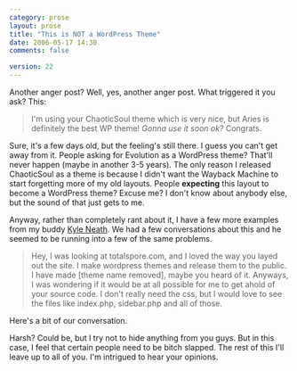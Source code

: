 ```yaml
---
category: prose
layout: prose
title: "This is NOT a WordPress Theme"
date: 2006-05-17 14:30
comments: false

version: 22
---
```


Another anger post? Well, yes, another anger post. What triggered it you ask? This:

> I'm using your ChaoticSoul theme which is very nice, but Aries is definitely the best WP theme! *Gonna use it soon ok?* Congrats.

Sure, it's a few days old, but the feeling's still there. I guess you can't get away from it. People asking for Evolution as a WordPress theme? That'll never happen (maybe in another 3-5 years). The only reason I released ChaoticSoul as a theme is because I didn't want the Wayback Machine to start forgetting more of my old layouts. People **expecting** this layout to become a WordPress theme? Excuse me? I don't know about anybody else, but the sound of that just gets to me.

Anyway, rather than completely rant about it, I have a few more examples from my buddy [Kyle Neath][1]. We had a few conversations about this and he seemed to be running into a few of the same problems.

> Hey, I was looking at totalspore.com, and I loved the way you layed out the site. I make wordpress themes and release them to the public. I have made [theme name removed], maybe you heard of it. Anyways, I was wondering if it would be at all possible for me to get ahold of your source code. I don't really need the css, but I would love to see the files like index.php, sidebar.php and all of those.

Here's a bit of our conversation.

<dialog>
<dt>Kyle</dt>
<dd>Well, I dunno it's weird I feel there's a distict difference between a deisgn and a template... comparing something like k2/hemingway/squible to something like my site, or totalspore</dd>
<dt>Kyle</dt>
<dd>like... for example, I would say something like what Jeff Croft has: [http://www2.jeffcroft.com/][2] is a design based on a template like hemingway: [http://www.warpspire.com/hemingway_example/][3]</dd>
<dt>Kyle</dt>
<dd>I've always seen a distinct difference between the two.. so when someone says "Can I download your Warpspire theme?" it bugs me</dd>
<dt>Bryan</dt>
<dd>I guess I'm more focusing on the fact that they call Warpspire a theme.</dd>
<dt>Bryan</dt>
<dd>Somebody left me a comment that said, "I can't wait to use Aries," to that effect at least.</dd>
<dt>Kyle</dt>
<dd>Exactly what I mean</dd>
<dt>Kyle</dt>
<dd>like, I could easily see a theme *based* off Aries</dd>
<dt>Kyle</dt>
<dd>but Aries is your design</dd>
<dt>Kyle</dt>
<dd>not a theme</dd>
<dt>Bryan</dt>
<dd>And therefore, it'll never happen.</dd>
<dt>Bryan</dt>
<dd>But they expect it to.</dd>
<dt>Bryan</dt>
<dd>Yes, but I don't think people should expect anything to be available as a template. Where's the fucking originality in that?</dd>
<dt>Kyle</dt>
<dd>I guess just because it's a set of templates (be it wordpress, MT, or HTML) doesn't mean it's a theme to download</dd>
<dt>Bryan</dt>
<dd>Yep.</dd>
<dt>Kyle</dt>
<dd>themes are sets of templates that authors willingly release</dd>
<dt>Kyle</dt>
<dd>That's why I think most wordpress "themes" fail... in that they're not really themes, they're designs</dd>
<dt>Kyle</dt>
<dd>That's why Kubrick became so popular... it was a great starting point that allowed easy customization on top of it</dd>
<dt>Kyle</dt>
<dd>be it header, or other</dd>
<dt>Bryan</dt>
<dd>Indeed.</dd>
<dt>Kyle</dt>
<dd>People just need more originality in their life :)</dd>
<dt>Bryan</dt>
<dd>Yeah.</dd>
<dt>Bryan</dt>
<dd>I mean, it wasn't like this years ago.</dd>
<dt>Bryan</dt>
<dd>People have been ... I dunno, warped into thinking that they can view anything based off a blogging platform as something that they can use on their own site.</dd>
<dt>Kyle</dt>
<dd>There weren't this many people blogging years ago :)</dd>
<dt>Bryan</dt>
<dd>Rather than using it as inspiration to drive them, they want the work done for them.</dd>
<dt>Bryan</dt>
<dd>Still, design is design.</dd>
<dt>Kyle</dt>
<dd>I guess you have to realize that there's a surge of people blogging that can't design.</dd>
<dt>Kyle</dt>
<dd>Howevver, they should realize that designs are designs, and templates are templates</dd>
<dt>Bryan</dt>
<dd>True, but can't they have some dignity to realize the difference?</dd>
</dialog>

Harsh? Could be, but I try not to hide anything from you guys. But in this case, I feel that certain people need to be bitch slapped. The rest of this I'll leave up to all of you. I'm intrigued to hear your opinions.

[1]: http://warpspire.com/
[2]: http://www2.jeffcroft.com/
[3]: http://www.warpspire.com/hemingway_example/
